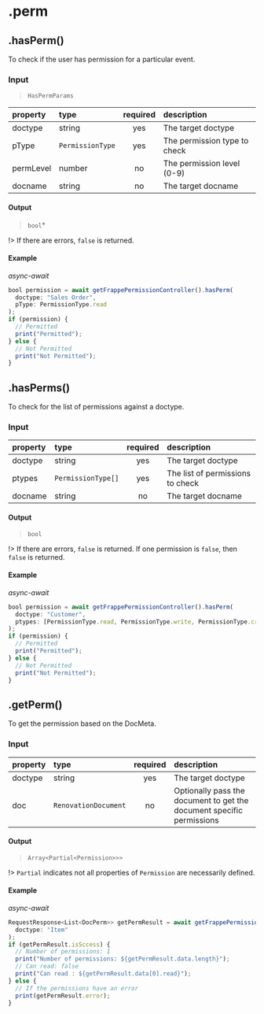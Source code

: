 # .perm

## .hasPerm\(\)

To check if the user has permission for a particular event.

### Input

> `HasPermParams`

| property | type | required | description |
| :--- | :--- | :---: | :--- |
| doctype | string | yes | The target doctype |
| pType | `PermissionType` | yes | The permission type to check |
| permLevel | number | no | The permission level \(0-9\) |
| docname | string | no | The target docname |

#### Output

> `bool`\*

!&gt; If there are errors, `false` is returned.

#### Example

_async-await_

```javascript
bool permission = await getFrappePermissionController().hasPerm(
  doctype: "Sales Order",
  pType: PermissionType.read
);
if (permission) {
  // Permitted
  print("Permitted");
} else {
  // Not Permitted
  print("Not Permitted");
}
```

## .hasPerms\(\)

To check for the list of permissions against a doctype.

### Input

| property | type | required | description |
| :--- | :--- | :---: | :--- |
| doctype | string | yes | The target doctype |
| ptypes | `PermissionType[]` | yes | The list of permissions to check |
| docname | string | no | The target docname |

#### Output

> `bool`

!&gt; If there are errors, `false` is returned. If one permission is `false`, then `false` is returned.

#### Example

_async-await_

```javascript
bool permission = await getFrappePermissionController().hasPerm(
  doctype: "Customer",
  ptypes: [PermissionType.read, PermissionType.write, PermissionType.create]
);
if (permission) {
  // Permitted
  print("Permitted");
} else {
  // Not Permitted
  print("Not Permitted");
}
```

## .getPerm\(\)

To get the permission based on the DocMeta.

### Input

| property | type | required | description |
| :--- | :--- | :---: | :--- |
| doctype | string | yes | The target doctype |
| doc | `RenovationDocument` | no | Optionally pass the document to get the document specific permissions |

#### Output

> `Array<Partial<Permission>>>`

!&gt; `Partial` indicates not all properties of `Permission` are necessarily defined.

#### Example

_async-await_

```javascript
RequestResponse<List<DocPerm>> getPermResult = await getFrappePermissionController().getPerm(
  doctype: "Item"
);
if (getPermResult.isSccess) {
  // Number of permissions: 1
  print("Number of permissions: ${getPermResult.data.length}");
  // Can read: false
  print("Can read : ${getPermResult.data[0].read}");
} else {
  // If the permissions have an error
  print(getPermResult.error);
}
```



